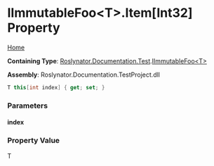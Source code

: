 # IImmutableFoo\<T>\.Item\[Int32\] Property

[Home](../../../../../README.md)

**Containing Type**: [Roslynator.Documentation.Test](../../README.md)\.[IImmutableFoo\<T>](../README.md)

**Assembly**: Roslynator\.Documentation\.TestProject\.dll

```csharp
T this[int index] { get; set; }
```

### Parameters

#### index





### Property Value

T

